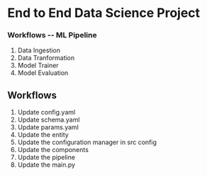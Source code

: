 # End to End Data Science Project

### Workflows -- ML Pipeline

1. Data Ingestion
2. Data Tranformation
3. Model Trainer
4. Model Evaluation

## Workflows

1. Update config.yaml
2. Update schema.yaml
3. Update params.yaml
4. Update the entity
5. Update the configuration manager in src config
6. Update the components
7. Update the pipeline
8. Update the main.py